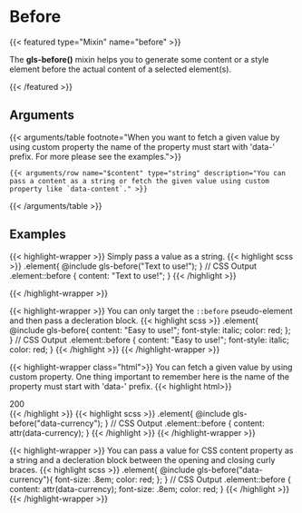 # Before

{{< featured type="Mixin" name="before" >}}

The **gls-before()** mixin helps you to generate some content or a style element before the actual content of a selected element(s).

{{< /featured >}}

## Arguments

{{< arguments/table footnote="When you want to fetch a given value by using custom property the name of the property must start with 'data-' prefix. For more please see the examples.">}}

    {{< arguments/row name="$content" type="string" description="You can pass a content as a string or fetch the given value using custom property like `data-content`." >}}

{{< /arguments/table >}}

## Examples

{{< highlight-wrapper >}}
Simply pass a value as a string.
{{< highlight scss >}}
.element{
    @include gls-before("Text to use!");
}
// CSS Output
.element::before {
    content: "Text to use!";
}
{{< /highlight >}}

{{< /highlight-wrapper >}}


{{< highlight-wrapper >}}
You can only target the `::before` pseudo-element and then pass a decleration block.
{{< highlight scss >}}
.element{
    @include gls-before{
        content: "Easy to use!";
        font-style: italic;
        color: red;
    };
}
// CSS Output
.element::before {
    content: "Easy to use!";
    font-style: italic;
    color: red;
}
{{< /highlight >}}
{{< /highlight-wrapper >}}


{{< highlight-wrapper class="html">}}
You can fetch a given value by using custom property. One thing important to remember here is the name of the property must start with 'data-' prefix.
{{< highlight html>}}
<div class="element" data-currency="$">200</div>
{{< /highlight >}}
{{< highlight scss >}}
.element{
    @include gls-before("data-currency");
}
// CSS Output
.element::before {
    content: attr(data-currency);
}
{{< /highlight >}}
{{< /highlight-wrapper >}}

{{< highlight-wrapper >}}
You can pass a value for CSS content property as a string and a decleration block between the opening and closing curly braces.
{{< highlight scss >}}
.element{
    @include gls-before("data-currency"){
        font-size: .8em;
        color: red;
    };
}
// CSS Output
.element::before {
  content: attr(data-currency);
  font-size: .8em;
  color: red;
}
{{< /highlight >}}
{{< /highlight-wrapper >}}


